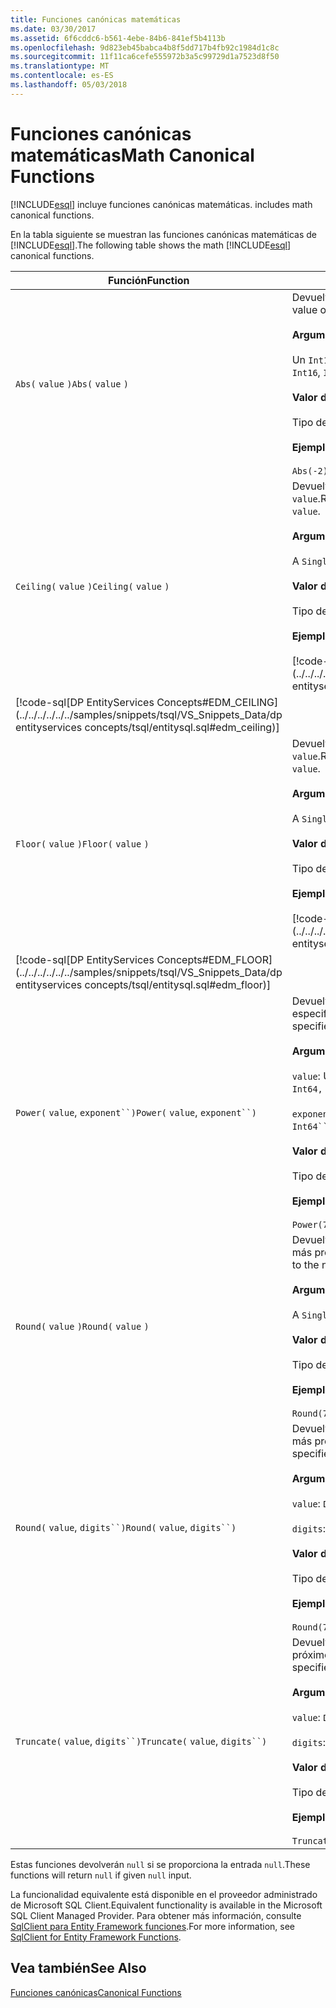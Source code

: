 ```yaml
---
title: Funciones canónicas matemáticas
ms.date: 03/30/2017
ms.assetid: 6f6cddc6-b561-4ebe-84b6-841ef5b4113b
ms.openlocfilehash: 9d823eb45babca4b8f5dd717b4fb92c1984d1c8c
ms.sourcegitcommit: 11f11ca6cefe555972b3a5c99729d1a7523d8f50
ms.translationtype: MT
ms.contentlocale: es-ES
ms.lasthandoff: 05/03/2018
---
```

# <a name="math-canonical-functions"></a><span data-ttu-id="49208-102">Funciones canónicas matemáticas</span><span class="sxs-lookup"><span data-stu-id="49208-102">Math Canonical Functions</span></span>
[!INCLUDE[esql](../../../../../../includes/esql-md.md)]<span data-ttu-id="49208-103"> incluye funciones canónicas matemáticas.</span><span class="sxs-lookup"><span data-stu-id="49208-103"> includes math canonical functions.</span></span>  
  
 <span data-ttu-id="49208-104">En la tabla siguiente se muestran las funciones canónicas matemáticas de [!INCLUDE[esql](../../../../../../includes/esql-md.md)].</span><span class="sxs-lookup"><span data-stu-id="49208-104">The following table shows the math [!INCLUDE[esql](../../../../../../includes/esql-md.md)] canonical functions.</span></span>  
  
|<span data-ttu-id="49208-105">Función</span><span class="sxs-lookup"><span data-stu-id="49208-105">Function</span></span>|<span data-ttu-id="49208-106">Descripción</span><span class="sxs-lookup"><span data-stu-id="49208-106">Description</span></span>|  
|--------------|-----------------|  
|<span data-ttu-id="49208-107">`Abs(` `value` `)`</span><span class="sxs-lookup"><span data-stu-id="49208-107">`Abs(` `value` `)`</span></span>|<span data-ttu-id="49208-108">Devuelve el valor absoluto de `value`.</span><span class="sxs-lookup"><span data-stu-id="49208-108">Returns the absolute value of `value`.</span></span><br /><br /> <span data-ttu-id="49208-109">**Argumentos**</span><span class="sxs-lookup"><span data-stu-id="49208-109">**Arguments**</span></span><br /><br /> <span data-ttu-id="49208-110">Un `Int16`, `Int32`, `Int64`, `Byte`, `Single`, `Double`, y `Decimal`.</span><span class="sxs-lookup"><span data-stu-id="49208-110">An `Int16`, `Int32`, `Int64`, `Byte`, `Single`, `Double`, and `Decimal`.</span></span><br /><br /> <span data-ttu-id="49208-111">**Valor devuelto**</span><span class="sxs-lookup"><span data-stu-id="49208-111">**Return Value**</span></span><br /><br /> <span data-ttu-id="49208-112">Tipo de `value`.</span><span class="sxs-lookup"><span data-stu-id="49208-112">The type of `value`.</span></span><br /><br /> <span data-ttu-id="49208-113">**Ejemplo**</span><span class="sxs-lookup"><span data-stu-id="49208-113">**Example**</span></span><br /><br /> `Abs(-2)`|  
|<span data-ttu-id="49208-114">`Ceiling(` `value` `)`</span><span class="sxs-lookup"><span data-stu-id="49208-114">`Ceiling(` `value` `)`</span></span>|<span data-ttu-id="49208-115">Devuelve el menor entero que es mayor o igual que `value`.</span><span class="sxs-lookup"><span data-stu-id="49208-115">Returns the smallest integer that is not less than `value`.</span></span><br /><br /> <span data-ttu-id="49208-116">**Argumentos**</span><span class="sxs-lookup"><span data-stu-id="49208-116">**Arguments**</span></span><br /><br /> <span data-ttu-id="49208-117">A `Single`, `Double`, y `Decimal`.</span><span class="sxs-lookup"><span data-stu-id="49208-117">A `Single`, `Double`, and `Decimal`.</span></span><br /><br /> <span data-ttu-id="49208-118">**Valor devuelto**</span><span class="sxs-lookup"><span data-stu-id="49208-118">**Return Value**</span></span><br /><br /> <span data-ttu-id="49208-119">Tipo de `value`.</span><span class="sxs-lookup"><span data-stu-id="49208-119">The type of `value`.</span></span><br /><br /> <span data-ttu-id="49208-120">**Ejemplo**</span><span class="sxs-lookup"><span data-stu-id="49208-120">**Example**</span></span><br /><br /> [!code-csharp[DP EntityServices Concepts#EDM_CEILING](../../../../../../samples/snippets/csharp/VS_Snippets_Data/dp entityservices concepts/cs/entitysql.cs#edm_ceiling)]
 [!code-sql[DP EntityServices Concepts#EDM_CEILING](../../../../../../samples/snippets/tsql/VS_Snippets_Data/dp entityservices concepts/tsql/entitysql.sql#edm_ceiling)]|  
|<span data-ttu-id="49208-121">`Floor(` `value` `)`</span><span class="sxs-lookup"><span data-stu-id="49208-121">`Floor(` `value` `)`</span></span>|<span data-ttu-id="49208-122">Devuelve el mayor entero que es menor o igual que `value`.</span><span class="sxs-lookup"><span data-stu-id="49208-122">Returns the largest integer that is not greater than `value`.</span></span><br /><br /> <span data-ttu-id="49208-123">**Argumentos**</span><span class="sxs-lookup"><span data-stu-id="49208-123">**Arguments**</span></span><br /><br /> <span data-ttu-id="49208-124">A `Single`, `Double`, y `Decimal`.</span><span class="sxs-lookup"><span data-stu-id="49208-124">A `Single`, `Double`, and `Decimal`.</span></span><br /><br /> <span data-ttu-id="49208-125">**Valor devuelto**</span><span class="sxs-lookup"><span data-stu-id="49208-125">**Return Value**</span></span><br /><br /> <span data-ttu-id="49208-126">Tipo de `value`.</span><span class="sxs-lookup"><span data-stu-id="49208-126">The type of `value`.</span></span><br /><br /> <span data-ttu-id="49208-127">**Ejemplo**</span><span class="sxs-lookup"><span data-stu-id="49208-127">**Example**</span></span><br /><br /> [!code-csharp[DP EntityServices Concepts#EDM_FLOOR](../../../../../../samples/snippets/csharp/VS_Snippets_Data/dp entityservices concepts/cs/entitysql.cs#edm_floor)]
 [!code-sql[DP EntityServices Concepts#EDM_FLOOR](../../../../../../samples/snippets/tsql/VS_Snippets_Data/dp entityservices concepts/tsql/entitysql.sql#edm_floor)]|  
|<span data-ttu-id="49208-128">`Power(` `value`, `exponent``)`</span><span class="sxs-lookup"><span data-stu-id="49208-128">`Power(` `value`, `exponent``)`</span></span>|<span data-ttu-id="49208-129">Devuelve el resultado del `value` especificado al `exponent` especificado.</span><span class="sxs-lookup"><span data-stu-id="49208-129">Returns the result of the specified `value` to the specified `exponent`.</span></span><br /><br /> <span data-ttu-id="49208-130">**Argumentos**</span><span class="sxs-lookup"><span data-stu-id="49208-130">**Arguments**</span></span><br /><br /> <span data-ttu-id="49208-131">`value`: Un `Int32, Int64, Double`, o `Decimal`.</span><span class="sxs-lookup"><span data-stu-id="49208-131">`value`: An `Int32, Int64, Double`, or `Decimal`.</span></span><br /><br /> <span data-ttu-id="49208-132">`exponent`: Un `Int64``, Double`, o `Decimal`.</span><span class="sxs-lookup"><span data-stu-id="49208-132">`exponent`: An `Int64``, Double`, or `Decimal`.</span></span><br /><br /> <span data-ttu-id="49208-133">**Valor devuelto**</span><span class="sxs-lookup"><span data-stu-id="49208-133">**Return Value**</span></span><br /><br /> <span data-ttu-id="49208-134">Tipo de `value`.</span><span class="sxs-lookup"><span data-stu-id="49208-134">The type of `value`.</span></span><br /><br /> <span data-ttu-id="49208-135">**Ejemplo**</span><span class="sxs-lookup"><span data-stu-id="49208-135">**Example**</span></span><br /><br /> `Power(748.58,2)`|  
|<span data-ttu-id="49208-136">`Round(` `value` `)`</span><span class="sxs-lookup"><span data-stu-id="49208-136">`Round(` `value` `)`</span></span>|<span data-ttu-id="49208-137">Devuelve la parte entera de `value`, redondeada al entero más próximo.</span><span class="sxs-lookup"><span data-stu-id="49208-137">Returns the integer portion of `value`, rounded to the nearest integer.</span></span><br /><br /> <span data-ttu-id="49208-138">**Argumentos**</span><span class="sxs-lookup"><span data-stu-id="49208-138">**Arguments**</span></span><br /><br /> <span data-ttu-id="49208-139">A `Single`, `Double`, y `Decimal`.</span><span class="sxs-lookup"><span data-stu-id="49208-139">A `Single`, `Double`, and `Decimal`.</span></span><br /><br /> <span data-ttu-id="49208-140">**Valor devuelto**</span><span class="sxs-lookup"><span data-stu-id="49208-140">**Return Value**</span></span><br /><br /> <span data-ttu-id="49208-141">Tipo de `value`.</span><span class="sxs-lookup"><span data-stu-id="49208-141">The type of `value`.</span></span><br /><br /> <span data-ttu-id="49208-142">**Ejemplo**</span><span class="sxs-lookup"><span data-stu-id="49208-142">**Example**</span></span><br /><br /> `Round(748.58)`|  
|<span data-ttu-id="49208-143">`Round(` `value`, `digits``)`</span><span class="sxs-lookup"><span data-stu-id="49208-143">`Round(` `value`, `digits``)`</span></span>|<span data-ttu-id="49208-144">Devuelve `value`, redondeado a los `digits` especificados más próximos.</span><span class="sxs-lookup"><span data-stu-id="49208-144">Returns the `value`, rounded to the nearest specified `digits`.</span></span><br /><br /> <span data-ttu-id="49208-145">**Argumentos**</span><span class="sxs-lookup"><span data-stu-id="49208-145">**Arguments**</span></span><br /><br /> <span data-ttu-id="49208-146">`value`: `Double` o `Decimal`.</span><span class="sxs-lookup"><span data-stu-id="49208-146">`value`: `Double` or `Decimal`.</span></span><br /><br /> <span data-ttu-id="49208-147">`digits`: `Int16` o `Int32`.</span><span class="sxs-lookup"><span data-stu-id="49208-147">`digits`: `Int16` or `Int32`.</span></span><br /><br /> <span data-ttu-id="49208-148">**Valor devuelto**</span><span class="sxs-lookup"><span data-stu-id="49208-148">**Return Value**</span></span><br /><br /> <span data-ttu-id="49208-149">Tipo de `value`.</span><span class="sxs-lookup"><span data-stu-id="49208-149">The type of `value`.</span></span><br /><br /> <span data-ttu-id="49208-150">**Ejemplo**</span><span class="sxs-lookup"><span data-stu-id="49208-150">**Example**</span></span><br /><br /> `Round(748.58,1)`|  
|<span data-ttu-id="49208-151">`Truncate(` `value`, `digits``)`</span><span class="sxs-lookup"><span data-stu-id="49208-151">`Truncate(` `value`, `digits``)`</span></span>|<span data-ttu-id="49208-152">Devuelve `value`, truncado a los `digits` especificados más próximos.</span><span class="sxs-lookup"><span data-stu-id="49208-152">Returns the `value`, truncated to the nearest specified `digits`.</span></span><br /><br /> <span data-ttu-id="49208-153">**Argumentos**</span><span class="sxs-lookup"><span data-stu-id="49208-153">**Arguments**</span></span><br /><br /> <span data-ttu-id="49208-154">`value`: `Double` o `Decimal`.</span><span class="sxs-lookup"><span data-stu-id="49208-154">`value`: `Double` or `Decimal`.</span></span><br /><br /> <span data-ttu-id="49208-155">`digits`: `Int16` o `Int32`.</span><span class="sxs-lookup"><span data-stu-id="49208-155">`digits`: `Int16` or `Int32`.</span></span><br /><br /> <span data-ttu-id="49208-156">**Valor devuelto**</span><span class="sxs-lookup"><span data-stu-id="49208-156">**Return Value**</span></span><br /><br /> <span data-ttu-id="49208-157">Tipo de `value`.</span><span class="sxs-lookup"><span data-stu-id="49208-157">The type of `value`.</span></span><br /><br /> <span data-ttu-id="49208-158">**Ejemplo**</span><span class="sxs-lookup"><span data-stu-id="49208-158">**Example**</span></span><br /><br /> `Truncate(748.58,1)`|  
  
 <span data-ttu-id="49208-159">Estas funciones devolverán `null` si se proporciona la entrada `null`.</span><span class="sxs-lookup"><span data-stu-id="49208-159">These functions will return `null` if given `null` input.</span></span>  
  
 <span data-ttu-id="49208-160">La funcionalidad equivalente está disponible en el proveedor administrado de Microsoft SQL Client.</span><span class="sxs-lookup"><span data-stu-id="49208-160">Equivalent functionality is available in the Microsoft SQL Client Managed Provider.</span></span> <span data-ttu-id="49208-161">Para obtener más información, consulte [SqlClient para Entity Framework funciones](../../../../../../docs/framework/data/adonet/ef/sqlclient-for-ef-functions.md).</span><span class="sxs-lookup"><span data-stu-id="49208-161">For more information, see [SqlClient for Entity Framework Functions](../../../../../../docs/framework/data/adonet/ef/sqlclient-for-ef-functions.md).</span></span>  
  
## <a name="see-also"></a><span data-ttu-id="49208-162">Vea también</span><span class="sxs-lookup"><span data-stu-id="49208-162">See Also</span></span>  
 [<span data-ttu-id="49208-163">Funciones canónicas</span><span class="sxs-lookup"><span data-stu-id="49208-163">Canonical Functions</span></span>](../../../../../../docs/framework/data/adonet/ef/language-reference/canonical-functions.md)
